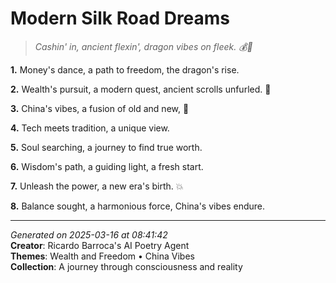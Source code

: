# Modern Silk Road Dreams

> *Cashin' in, ancient flexin', dragon vibes on fleek. 💰🐉*

**1.** Money's dance, a path to freedom, the dragon's rise.


**2.** Wealth's pursuit, a modern quest, ancient scrolls unfurled. 🧧


**3.** China's vibes, a fusion of old and new, 🏯


**4.** Tech meets tradition, a unique view.


**5.** Soul searching, a journey to find true worth.


**6.** Wisdom's path, a guiding light, a fresh start.


**7.** Unleash the power, a new era's birth. 💥


**8.** Balance sought, a harmonious force, China's vibes endure.



---

*Generated on 2025-03-16 at 08:41:42*  
**Creator**: Ricardo Barroca's AI Poetry Agent  
**Themes**: Wealth and Freedom • China Vibes  
**Collection**: A journey through consciousness and reality
